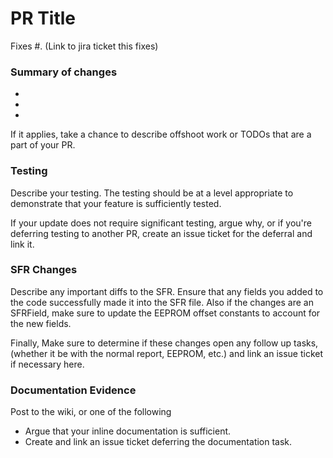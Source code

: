 # PR Title

Fixes #. (Link to jira ticket this fixes)

### Summary of changes
- 
- 
-

If it applies, take a chance to describe offshoot work or TODOs that are a part of your PR.

### Testing
Describe your testing. The testing should be at a level appropriate to demonstrate that your feature is sufficiently tested.

If your update does not require significant testing, argue why, or if you're deferring testing to another PR, create an issue ticket for the deferral and link it.

### SFR Changes
Describe any important diffs to the SFR. Ensure that any fields you added to the code successfully made it into the SFR file. Also if the changes are an SFRField, make sure to update the EEPROM offset constants to account for the new fields.

Finally, Make sure to determine if these changes open any follow up tasks, (whether it be with the normal report, EEPROM, etc.) and link an issue ticket if necessary here.

### Documentation Evidence
Post to the wiki, or one of the following
- Argue that your inline documentation is sufficient.
- Create and link an issue ticket deferring the documentation task.
